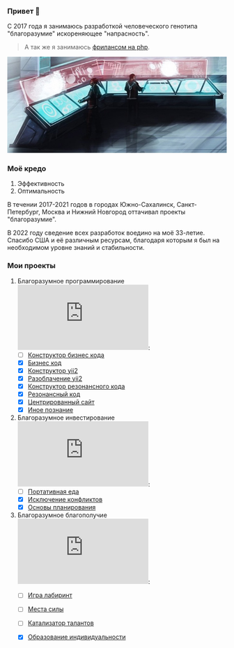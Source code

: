 ### Привет 👋

С 2017 года я занимаюсь разработкой человеческого генотипа "благоразумие" искореняющее "напрасность". 

> А так же я занимаюсь <a href="https://www.fl.ru/users/botogame/">фрилансом на php</a>.

![](./work.jpg)

### Моё кредо

1. Эффективность
2. Оптимальность

В течении 2017-2021 годов в городах Южно-Сахалинск, Санкт-Петербург, Москва и Нижний Новгород оттачивал проекты "благоразумие". 

В 2022 году сведение всех разработок воедино на моё 33-летие. Спасибо США и её различным ресурсам, благодаря которым я был на необходимом уровне знаний и стабильности.

### Мои проекты

1. Благоразумное программирование ![](https://xn----7sbndqaygqvb1fvc1b.xn--p1ai/github/github_update.php?repositorie=programming.prudence&update=8):
   - [ ] <a href="https://github.com/equalizerIT/programming.prudence/blob/main/README.md">Конструктор бизнес кода</a>
   - [X] <a href="https://github.com/equalizerIT/programming.prudence/blob/main/Прототипы/Бизнес%20код/README.md">Бизнес код</a>
   - [X] <a href="https://github.com/equalizerIT/programming.prudence/blob/main/Прототипы/Конструктор%20yii2/README.md">Конструктор yii2</a>
   - [X] <a href="https://github.com/equalizerIT/programming.prudence/blob/main/Прототипы/Разоблачение%20yii2/README.md">Разоблачение yii2</a>
   - [X] <a href="https://github.com/equalizerIT/programming.prudence/blob/main/Прототипы/Конструктор%20резонансного%20кода/README.md">Конструктор резонансного кода</a>
   - [X] <a href="https://github.com/equalizerIT/programming.prudence/blob/main/Прототипы/Резонансный%20код/README.md">Резонансный код</a>
   - [X] <a href="https://github.com/equalizerIT/programming.prudence/blob/main/Прототипы/Центрированный%20сайт/README.md">Центрированный сайт</a>
   - [X] <a href="https://github.com/equalizerIT/programming.prudence/blob/main/Прототипы/Иное%20познание/README.md">Иное познание</a>

2. Благоразумное инвестирование ![](https://xn----7sbndqaygqvb1fvc1b.xn--p1ai/github/github_update.php?repositorie=investing.prudence&update=8):
   - [ ] <a href="https://github.com/equalizerIT/investing.prudence/blob/main/README.md">Портативная еда</a>
   - [X] <a href="https://github.com/equalizerIT/investing.prudence/blob/main/Прототипы/Исключение%20конфликтов/README.md">Исключение конфликтов</a>
   - [X] <a href="https://github.com/equalizerIT/investing.prudence/blob/main/Прототипы/Основы%20планирования/README.md">Основы планирования</a>

3. Благоразумное благополучие ![](https://xn----7sbndqaygqvb1fvc1b.xn--p1ai/github/github_update.php?repositorie=well-being.prudence&update=8):
   - [ ] <a href="https://github.com/equalizerIT/well-being.prudence/blob/main/README.md">Игра лабиринт</a>
   - [ ] <a href="https://github.com/equalizerIT/well-being.prudence/blob/main/Прототипы/Места%20силы/README.md">Места силы</a>
   - [ ] <a href="https://github.com/equalizerIT/well-being.prudence/blob/main/Прототипы/Катализатор%20талантов/README.md">Катализатор талантов</a>
   - [X] <a href="https://github.com/equalizerIT/well-being.prudence/blob/main/Прототипы/Образование%20индивидуальности/README.md">Образование индивидуальности</a>

